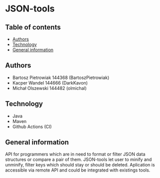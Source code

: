 # JSON-tools

## Table of contents
* [Authors](#aut)
* [Technology](#tech)
* [General information](#info)

<a id='aut'></a>
## Authors
* Bartosz Pietrowiak 144368 (BartoszPietrowiak)
* Kacper Wandel 144666 (DarkKavon)
* Michał Olszewski 144482 (olmichal)

<a id='tech'></a>
## Technology
* Java
* Maven
* Github Actions (CI)

<a id='info'></a>
## General information
API for programmers which are in need to format or filter JSON data structures or compare a pair of them. JSON-tools let user to minify and unminify, filter keys which should stay or should be deleted. Aplication is accessible via remote API and could be integrated with existings tools.

